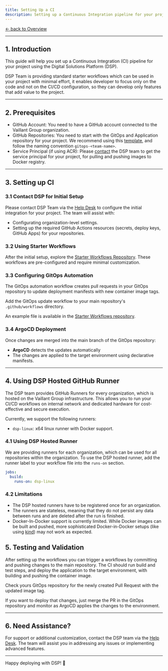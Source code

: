 ```yaml
---
title: Setting Up a CI
description: Setting up a Continuous Integration pipeline for your project using the Digital Solutions Platform (DSP)
---
```


[&larr; back to Overview](/dsp)

---

## 1. Introduction

This guide will help you set up a Continuous Integration (CI) pipeline for your project using the Digital Solutions Platform (DSP).

DSP Team is providing standard starter workflows which can be used in your project with minimal effort,
it enables developer to focus only on the code and not on the CI/CD configuration,
so they can develop only features that add value to the project.

---

## 2. Prerequisites

- GitHub Account: You need to have a GitHub account connected to the Vaillant Group organization.
- GitHub Repositories: You need to start with the GitOps and Application repository for your project. We recommend using this [template](https://github.com/Digital-Solution-Platform/gitops-digital-solution-platform), and follow the naming convention `gitops-<team-name>`.
- Service Principal (if using ACR): Please [contact](contact.md) the DSP team to get the service principal for your project, for pulling and pushing images to Docker registry.

---

## 3. Setting up CI

### 3.1 Contact DSP for Initial Setup

Please contact DSP Team via the [Help Desk](https://service.dsp.vaillant-group.com) to configure the initial integration for your project. The team will assist with:

- Configurating organization-level settings.
- Setting up the required GitHub Actions resources (secrets, deploy keys, GitHub Apps) for your repositories.

### 3.2 Using Starter Workflows

After the initial setup, explore the [Starter Workflows Repository](https://github.com/Digital-Solutions-Foundation/starter-workflows/tree/main).
These workflows are pre-configured and require minimal customization.

### 3.3 Configuring GitOps Automation

The GitOps automation workflow creates pull requests in your GitOps repository to update deployment manifests with new container image tags.

Add the GitOps update workflow to your main repository's `.github/workflows` directory.

An example file is available in the [Starter Workflows repository](https://github.com/Digital-Solutions-Foundation/starter-workflows/tree/main).

### 3.4 ArgoCD Deployment

Once changes are merged into the main branch of the GitOps repository:

- **ArgoCD** detects the updates automatically
- The changes are applied to the target environment using declarative manifests.

---

## 4. Using DSP Hosted GitHub Runner

The DSP team provides GitHub Runners for every organization, which is hosted on the Vaillant Group infrastructure.
This allows you to run your CI/CD workflows on internal network and dedicated hardware for cost-effective and secure execution.

Currently, we support the following runners:

- `dsp-linux`: x64 linux runner with Docker support.

### 4.1 Using DSP Hosted Runner

We are providing runners for each organization, which can be used for all repositories within the organization.
To use the DSP hosted runner, add the runner label to your workflow file into the `runs-on` section.

```yaml
jobs:
  build:
    runs-on: dsp-linux
```

### 4.2 Limitations

- The DSP hosted runners have to be registered once for an organization.
- The runners are stateless, meaning that they do not persist any data between runs and are deleted after the run is finished.
- Docker-In-Docker support is currently limited. While Docker images can be built and pushed, more sophisticated Docker-in-Docker setups (like using [kind](https://kind.sigs.k8s.io/)) may not work as expected.

## 5. Testing and Validation

After setting up the workflows you can trigger a workflows by committing and pushing changes to the main repository.
The CI should run build and test steps, and deploy the application to the target environment, with building and pushing the container image.

Check yours GitOps repository for the newly created Pull Request with the updated image tag.

If you want to deploy that changes,
just merge the PR in the GitOps repository and monitor as ArgoCD applies the changes to the environment.

---

## 6. Need Assistance?

For support or additional customization, contact the DSP team via the [Help Desk](https://service.dsp.vaillant-group.com).
The team will assist you in addressing any issues or implementing advanced features.

---

Happy deploying with DSP! 🚀
